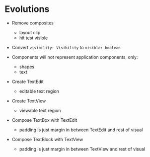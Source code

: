 # Evolutions

* Remove composites
  * layout clip
  * hit test visible

* Convert `visibility: Visibility` to `visible: boolean`

* Components will not represent application components, only:
  * shapes
  * text

* Create TextEdit
  * editable text region
* Create TextView
  * viewable text region
* Compose TextBox with TextEdit
  * padding is just margin in between TextEdit and rest of visual
* Compose TextBlock with TextView
  * padding is just margin in between TextView and rest of visual